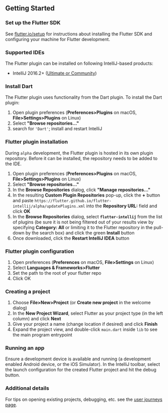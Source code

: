 ## Getting Started

### Set up the Flutter SDK

See [flutter.io/setup](https://flutter.io/setup/) for instructions about installing the Flutter SDK
and configuring your machine for Flutter development.

### Supported IDEs

The Flutter plugin can be installed on following IntelliJ-based products:

* IntelliJ 2016.2+ ([Ultimate or Community](https://www.jetbrains.com/idea/download/))

### Install Dart

The Flutter plugin uses functionality from the Dart plugin. To install the Dart plugin:

1. Open plugin preferences (**Preferences>Plugins** on macOS, **File>Settings>Plugins** on Linux)
1. Select **"Browse repositories…"**
1. search for `'Dart'`; install and restart IntelliJ

### Flutter plugin installation

During `alpha` development, the Flutter plugin is hosted in its own plugin repository. Before it
can be installed, the repository needs to be added to the IDE.

1. Open plugin preferences (**Preferences>Plugins** on macOS, **File>Settings>Plugins** on Linux)
1. Select **"Browse repositories…"**
1. In the **Browse Repositories** dialog, click **"Manage repositories…"**
1. In the resulting **Custom Plugin Repositories** pop-up, click the **+** button and paste
   `https://flutter.github.io/flutter-intellij/alpha/updatePlugins.xml` into the **Repository URL:**
   field and click **OK**
1. In the **Browse Repositories** dialog, select **`flutter-intellij`** from the list of plugins (be
   sure it is not being filtered out of your results view by specifying **Category: All** or limiting
   it to the Flutter repository in the pull-down by the search box) and click the green **Install**
   button
1. Once downloaded, click the **Restart IntelliJ IDEA** button

### Flutter plugin configuration

1. Open  preferences (**Preferences** on macOS, **File>Settings** on Linux)
1. Select **Languages & Frameworks>Flutter**
1. Set the path to the root of your flutter repo
1. Click OK

### Creating a project

1. Choose **File>New>Project** (or **Create new project** in the welcome dialog)
2. In the **New Project Wizard**, select Flutter as your project type (in the left column) and click **Next**
3. Give your project a name (change location if desired) and click **Finish**
4. Expand the project view, and double-click `main.dart` inside `lib` to see the main program entrypoint

### Running an app

Ensure a development device is available and running (a development enabled Android device, or the
iOS Simulator). In the IntelliJ toolbar, select the launch configuration for the created Flutter 
project and hit the debug button.

### Additional details

For tips on opening existing projects, debugging, etc. see the [user journeys page](/docs/user_journeys.md).
